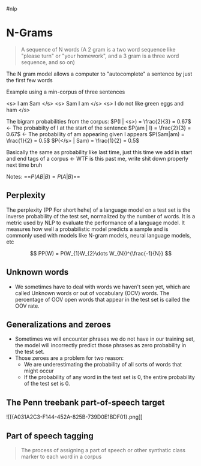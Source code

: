 #nlp 
# N-Grams

> A sequence of N words (A 2 gram is a two word sequence like "please turn" or "your homework", and a 3 gram is a three word sequence, and so on)

The N gram model allows a computer to "autocomplete" a sentence by just the first few words


Example using a min-corpus of three sentences

\<s> I am Sam \</s>
\<s> Sam I am \</s>
\<s> I do not like green eggs and ham \</s>

The bigram probabilities from the corpus:
$P(I | <s>) = \frac{2}{3} = 0.67$ <- The probabilty of I at the start of the sentence
$P(am | I) = \frac{2}{3} = 0.67$ <- The probability of am appearing given I appears
$P(Sam|am) = \frac{1}{2} = 0.5$
$P(</s> | Sam) = \frac{1}{2} = 0.5$

Basically the same as probability like last time, just this time we add in start and end tags of a corpus <- WTF is this past me, write shit down properly next time bruh

Notes:
==$P(AB|B) = P(A|B)$==


## Perplexity

The perplexity (PP For short hehe) of a language model on a test set is the inverse probability of the test set, normalized by the number of words. It is a metric used by NLP to evaluate the performance of a language model. It measures how well a probabilistic model predicts a sample and is commonly used with models like N-gram models, neural language models, etc

$$
PP(W) = P(W_{1}W_{2}\dots W_{N})^{\frac{-1}{N}}
$$

## Unknown words

- We sometimes have to deal with words we haven't seen yet, which are called Unknown words or out of vocabulary (OOV) words. The percentage of OOV open words that appear in the test set is called the OOV rate.


## Generalizations and zeroes

- Sometimes we will encounter phrases we do not have in our training set, the model will incorrectly predict those phrases as zero probability in the test set.
- Those zeroes are a problem for two reason:
	- We are underestimating the probability of all sorts of words that might occur
	- If the probability of any word in the test set is 0, the entire probability of the test set is 0.


## The Penn treebank part-of-speech target

![[{A031A2C3-F144-452A-825B-739D0E1BDF01}.png]]


## Part of speech tagging

>The process of assigning a part of speech or other synthatic class marker to each word in a corpus
